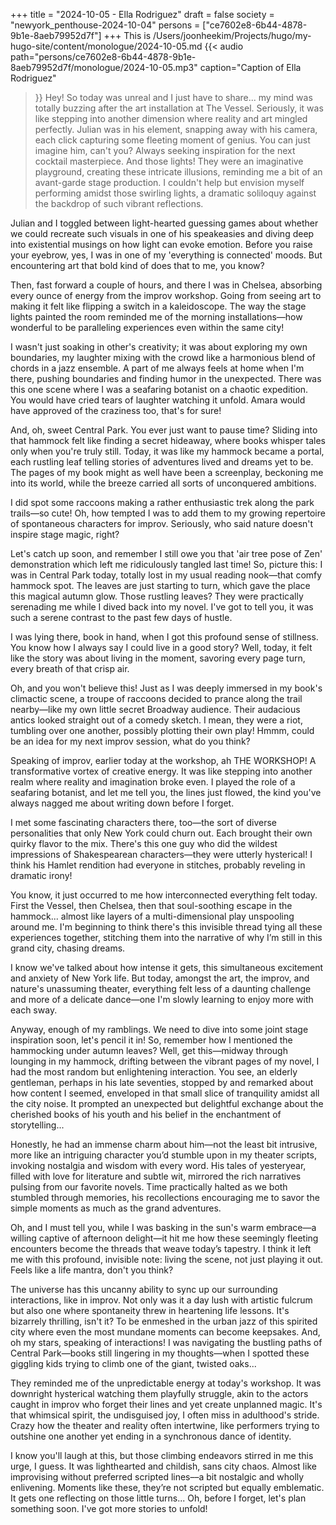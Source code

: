 +++
title = "2024-10-05 - Ella Rodriguez"
draft = false
society = "newyork_penthouse-2024-10-04"
persons = ["ce7602e8-6b44-4878-9b1e-8aeb79952d7f"]
+++
This is /Users/joonheekim/Projects/hugo/my-hugo-site/content/monologue/2024-10-05.md
{{< audio
    path="persons/ce7602e8-6b44-4878-9b1e-8aeb79952d7f/monologue/2024-10-05.mp3" 
    caption="Caption of Ella Rodriguez"
>}}
Hey! So today was unreal and I just have to share...
my mind was totally buzzing after the art installation at The Vessel. Seriously, it was like stepping into another dimension where reality and art mingled perfectly. Julian was in his element, snapping away with his camera, each click capturing some fleeting moment of genius. You can just imagine him, can't you? Always seeking inspiration for the next cocktail masterpiece. And those lights! They were an imaginative playground, creating these intricate illusions, reminding me a bit of an avant-garde stage production. I couldn't help but envision myself performing amidst those swirling lights, a dramatic soliloquy against the backdrop of such vibrant reflections.

Julian and I toggled between light-hearted guessing games about whether we could recreate such visuals in one of his speakeasies and diving deep into existential musings on how light can evoke emotion. Before you raise your eyebrow, yes, I was in one of my 'everything is connected' moods. But encountering art that bold kind of does that to me, you know?

Then, fast forward a couple of hours, and there I was in Chelsea, absorbing every ounce of energy from the improv workshop. Going from seeing art to making it felt like flipping a switch in a kaleidoscope. The way the stage lights painted the room reminded me of the morning installations—how wonderful to be paralleling experiences even within the same city!

I wasn't just soaking in other's creativity; it was about exploring my own boundaries, my laughter mixing with the crowd like a harmonious blend of chords in a jazz ensemble. A part of me always feels at home when I'm there, pushing boundaries and finding humor in the unexpected. There was this one scene where I was a seafaring botanist on a chaotic expedition. You would have cried tears of laughter watching it unfold. Amara would have approved of the craziness too, that's for sure!

And, oh, sweet Central Park. You ever just want to pause time? Sliding into that hammock felt like finding a secret hideaway, where books whisper tales only when you're truly still. Today, it was like my hammock became a portal, each rustling leaf telling stories of adventures lived and dreams yet to be. The pages of my book might as well have been a screenplay, beckoning me into its world, while the breeze carried all sorts of unconquered ambitions.

I did spot some raccoons making a rather enthusiastic trek along the park trails—so cute! Oh, how tempted I was to add them to my growing repertoire of spontaneous characters for improv. Seriously, who said nature doesn't inspire stage magic, right?

Let's catch up soon, and remember I still owe you that 'air tree pose of Zen' demonstration which left me ridiculously tangled last time!
So, picture this: I was in Central Park today, totally lost in my usual reading nook—that comfy hammock spot. The leaves are just starting to turn, which gave the place this magical autumn glow. Those rustling leaves? They were practically serenading me while I dived back into my novel. I've got to tell you, it was such a serene contrast to the past few days of hustle.

I was lying there, book in hand, when I got this profound sense of stillness. You know how I always say I could live in a good story? Well, today, it felt like the story was about living in the moment, savoring every page turn, every breath of that crisp air.

Oh, and you won't believe this! Just as I was deeply immersed in my book's climactic scene, a troupe of raccoons decided to prance along the trail nearby—like my own little secret Broadway audience. Their audacious antics looked straight out of a comedy sketch. I mean, they were a riot, tumbling over one another, possibly plotting their own play! Hmmm, could be an idea for my next improv session, what do you think?

Speaking of improv, earlier today at the workshop, ah THE WORKSHOP! A transformative vortex of creative energy. It was like stepping into another realm where reality and imagination broke even. I played the role of a seafaring botanist, and let me tell you, the lines just flowed, the kind you've always nagged me about writing down before I forget.

I met some fascinating characters there, too—the sort of diverse personalities that only New York could churn out. Each brought their own quirky flavor to the mix. There's this one guy who did the wildest impressions of Shakespearean characters—they were utterly hysterical! I think his Hamlet rendition had everyone in stitches, probably reveling in dramatic irony!

You know, it just occurred to me how interconnected everything felt today. First the Vessel, then Chelsea, then that soul-soothing escape in the hammock... almost like layers of a multi-dimensional play unspooling around me. I'm beginning to think there's this invisible thread tying all these experiences together, stitching them into the narrative of why I’m still in this grand city, chasing dreams.

I know we've talked about how intense it gets, this simultaneous excitement and anxiety of New York life. But today, amongst the art, the improv, and nature's unassuming theater, everything felt less of a daunting challenge and more of a delicate dance—one I'm slowly learning to enjoy more with each sway.

Anyway, enough of my ramblings. We need to dive into some joint stage inspiration soon, let's pencil it in!
So, remember how I mentioned the hammocking under autumn leaves? Well, get this—midway through lounging in my hammock, drifting between the vibrant pages of my novel, I had the most random but enlightening interaction. You see, an elderly gentleman, perhaps in his late seventies, stopped by and remarked about how content I seemed, enveloped in that small slice of tranquility amidst all the city noise. It prompted an unexpected but delightful exchange about the cherished books of his youth and his belief in the enchantment of storytelling...

Honestly, he had an immense charm about him—not the least bit intrusive, more like an intriguing character you’d stumble upon in my theater scripts, invoking nostalgia and wisdom with every word. His tales of yesteryear, filled with love for literature and subtle wit, mirrored the rich narratives pulsing from our favorite novels. Time practically halted as we both stumbled through memories, his recollections encouraging me to savor the simple moments as much as the grand adventures.

Oh, and I must tell you, while I was basking in the sun's warm embrace—a willing captive of afternoon delight—it hit me how these seemingly fleeting encounters become the threads that weave today’s tapestry. I think it left me with this profound, invisible note: living the scene, not just playing it out. Feels like a life mantra, don't you think?

The universe has this uncanny ability to sync up our surrounding interactions, like in improv. Not only was it a day lush with artistic fulcrum but also one where spontaneity threw in heartening life lessons. It's bizarrely thrilling, isn't it? To be enmeshed in the urban jazz of this spirited city where even the most mundane moments can become keepsakes. And, oh my stars, speaking of interactions! I was navigating the bustling paths of Central Park—books still lingering in my thoughts—when I spotted these giggling kids trying to climb one of the giant, twisted oaks...

They reminded me of the unpredictable energy at today's workshop. It was downright hysterical watching them playfully struggle, akin to the actors caught in improv who forget their lines and yet create unplanned magic. It's that whimsical spirit, the undisguised joy, I often miss in adulthood's stride. Crazy how the theater and reality often intertwine, like performers trying to outshine one another yet ending in a synchronous dance of identity.

I know you'll laugh at this, but those climbing endeavors stirred in me this urge, I guess. It was lighthearted and childish, sans city chaos. Almost like improvising without preferred scripted lines––a bit nostalgic and wholly enlivening. Moments like these, they’re not scripted but equally emblematic. It gets one reflecting on those little turns...
Oh, before I forget, let's plan something soon. I've got more stories to unfold!
